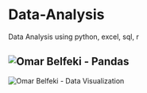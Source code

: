 # Data-Analysis
Data Analysis using python, excel, sql, r

![Omar Belfeki - Pandas](https://github.com/user-attachments/assets/b95b63ca-507f-4a3f-8f3c-b08fc2615e81)
---------------------------------------------------------------------------------------------------------
![Omar Belfeki - Data Visualization](https://github.com/user-attachments/assets/6c5ef925-9538-4438-b078-eb7be4c82f4a)
